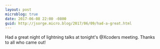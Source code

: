 ```yaml
---
layout: post
microblog: true
date: 2017-06-08 22:00 -0800
guid: http://jsorge.micro.blog/2017/06/09/had-a-great.html
---
```

Had a great night of lightning talks at tonight's @Xcoders meeting. Thanks to all who came out!
